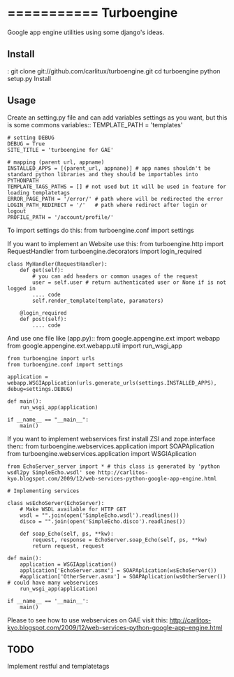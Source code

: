 ===========
Turboengine
===========

Google app engine utilities using some django's ideas.

Install
-------
:
    git clone git://github.com/carlitux/turboengine.git
    cd turboengine
    python setup.py Install
    
Usage
-----
Create an setting.py file and can add variables settings as you want, but
this is some commons variables::
    TEMPLATE_PATH = 'templates'

    # setting DEBUG
    DEBUG = True
    SITE_TITLE = 'turboengine for GAE'

    # mapping (parent url, appname) 
    INSTALLED_APPS = [(parent_url, appnane)] # app names shouldn't be standard python libraries and they should be importables into PYTHONPATH
    TEMPLATE_TAGS_PATHS = [] # not used but it will be used in feature for loading templatetags
    ERROR_PAGE_PATH = '/error/' # path where will be redirected the error
    LOGIN_PATH_REDIRECT = '/'   # path where redirect after login or logout
    PROFILE_PATH = '/account/profile/'

To import settings do this:
    from turboengine.conf import settings
    
If you want to implement an Website use this:
    from turboengine.http import RequestHandler
    from turboengine.decorators import login_required
    
    class MyHandler(RequestHandler):
        def get(self):
            # you can add headers or common usages of the request
            user = self.user # return authenticated user or None if is not logged in
            .... code
            self.render_template(template, paramaters)
            
        @login_required
        def post(self):
            .... code
            
And use one file like (app.py)::
    from google.appengine.ext import webapp
    from google.appengine.ext.webapp.util import run_wsgi_app
      
    from turboengine import urls
    from turboengine.conf import settings
      
    application = webapp.WSGIApplication(urls.generate_urls(settings.INSTALLED_APPS), debug=settings.DEBUG)
      
    def main():   
        run_wsgi_app(application)
      
    if __name__ == "__main__":
        main()
        
If you want to implement webservices first install ZSI and zope.interface then::
    from turboengine.webservices.application import SOAPAplication
    from turboengine.webservices.application import WSGIAplication
    
    from EchoServer_server import * # this class is generated by 'python wsdl2py SimpleEcho.wsdl' see http://carlitos-kyo.blogspot.com/2009/12/web-services-python-google-app-engine.html
    
    # Implementing services

    class wsEchoServer(EchoServer):
        # Make WSDL available for HTTP GET
        wsdl = "".join(open('SimpleEcho.wsdl').readlines())
        disco = "".join(open('SimpleEcho.disco').readlines())
          
        def soap_Echo(self, ps, **kw):
            request, response = EchoServer.soap_Echo(self, ps, **kw)
            return request, request 
    
    def main():
        application = WSGIApplication()
        application['EchoServer.asmx'] = SOAPAplication(wsEchoServer())
        #application['OtherServer.asmx'] = SOAPAplication(wsOtherServer()) # could have many webservices
        run_wsgi_app(application)
    
    if __name__ == '__main__':
        main()
        
Please to see how to use webservices on GAE visit this: 
   http://carlitos-kyo.blogspot.com/2009/12/web-services-python-google-app-engine.html
   
TODO
----

Implement restful and templatetags
